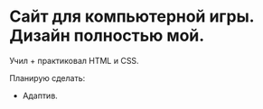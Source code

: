# Сайт для компьютерной игры. Дизайн полностью мой. 
Учил + практиковал HTML и CSS.

Планирую сделать:
- Адаптив.
